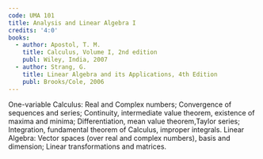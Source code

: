 ```yaml
---
code: UMA 101
title: Analysis and Linear Algebra I
credits: '4:0'
books:
  - author: Apostol, T. M.
    title: Calculus, Volume I, 2nd edition
    publ: Wiley, India, 2007
  - author: Strang, G.
    title: Linear Algebra and its Applications, 4th Edition
    publ: Brooks/Cole, 2006
---
```


One-variable Calculus: Real and Complex numbers; Convergence of sequences and series; Continuity,
intermediate value theorem, existence of maxima and minima; Differentiation, mean value theorem,Taylor
series; Integration, fundamental theorem of Calculus, improper integrals. Linear Algebra: Vector spaces
(over real and complex numbers), basis and dimension; Linear transformations and matrices.
